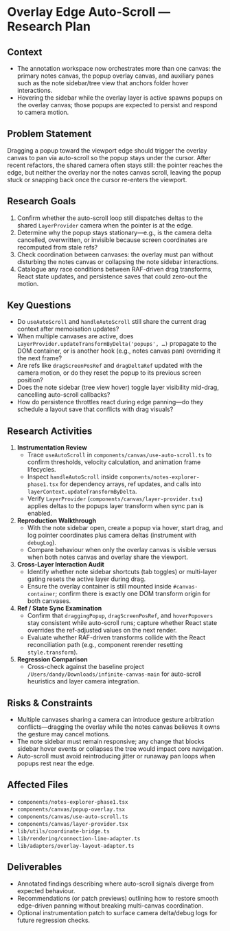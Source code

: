 # Overlay Edge Auto-Scroll — Research Plan

## Context
- The annotation workspace now orchestrates more than one canvas: the primary notes canvas, the popup overlay canvas, and auxiliary panes such as the note sidebar/tree view that anchors folder hover interactions.
- Hovering the sidebar while the overlay layer is active spawns popups on the overlay canvas; those popups are expected to persist and respond to camera motion.

## Problem Statement
Dragging a popup toward the viewport edge should trigger the overlay canvas to pan via auto-scroll so the popup stays under the cursor. After recent refactors, the shared camera often stays still: the pointer reaches the edge, but neither the overlay nor the notes canvas scroll, leaving the popup stuck or snapping back once the cursor re-enters the viewport.

## Research Goals
1. Confirm whether the auto-scroll loop still dispatches deltas to the shared `LayerProvider` camera when the pointer is at the edge.
2. Determine why the popup stays stationary—e.g., is the camera delta cancelled, overwritten, or invisible because screen coordinates are recomputed from stale refs?
3. Check coordination between canvases: the overlay must pan without disturbing the notes canvas or collapsing the note sidebar interactions.
4. Catalogue any race conditions between RAF-driven drag transforms, React state updates, and persistence saves that could zero-out the motion.

## Key Questions
- Do `useAutoScroll` and `handleAutoScroll` still share the current drag context after memoisation updates?
- When multiple canvases are active, does `LayerProvider.updateTransformByDelta('popups', …)` propagate to the DOM container, or is another hook (e.g., notes canvas pan) overriding it the next frame?
- Are refs like `dragScreenPosRef` and `dragDeltaRef` updated with the camera motion, or do they reset the popup to its previous screen position?
- Does the note sidebar (tree view hover) toggle layer visibility mid-drag, cancelling auto-scroll callbacks?
- How do persistence throttles react during edge panning—do they schedule a layout save that conflicts with drag visuals?

## Research Activities
1. **Instrumentation Review**
   - Trace `useAutoScroll` in `components/canvas/use-auto-scroll.ts` to confirm thresholds, velocity calculation, and animation frame lifecycles.
   - Inspect `handleAutoScroll` inside `components/notes-explorer-phase1.tsx` for dependency arrays, ref updates, and calls into `layerContext.updateTransformByDelta`.
   - Verify `LayerProvider` (`components/canvas/layer-provider.tsx`) applies deltas to the popups layer transform when sync pan is enabled.
2. **Reproduction Walkthrough**
   - With the note sidebar open, create a popup via hover, start drag, and log pointer coordinates plus camera deltas (instrument with `debugLog`).
   - Compare behaviour when only the overlay canvas is visible versus when both notes canvas and overlay share the viewport.
3. **Cross-Layer Interaction Audit**
   - Identify whether note sidebar shortcuts (tab toggles) or multi-layer gating resets the active layer during drag.
   - Ensure the overlay container is still mounted inside `#canvas-container`; confirm there is exactly one DOM transform origin for both canvases.
4. **Ref / State Sync Examination**
   - Confirm that `draggingPopup`, `dragScreenPosRef`, and `hoverPopovers` stay consistent while auto-scroll runs; capture whether React state overrides the ref-adjusted values on the next render.
   - Evaluate whether RAF-driven transforms collide with the React reconciliation path (e.g., component rerender resetting `style.transform`).
5. **Regression Comparison**
   - Cross-check against the baseline project `/Users/dandy/Downloads/infinite-canvas-main` for auto-scroll heuristics and layer camera integration.

## Risks & Constraints
- Multiple canvases sharing a camera can introduce gesture arbitration conflicts—dragging the overlay while the notes canvas believes it owns the gesture may cancel motions.
- The note sidebar must remain responsive; any change that blocks sidebar hover events or collapses the tree would impact core navigation.
- Auto-scroll must avoid reintroducing jitter or runaway pan loops when popups rest near the edge.

## Affected Files
- `components/notes-explorer-phase1.tsx`
- `components/canvas/popup-overlay.tsx`
- `components/canvas/use-auto-scroll.ts`
- `components/canvas/layer-provider.tsx`
- `lib/utils/coordinate-bridge.ts`
- `lib/rendering/connection-line-adapter.ts`
- `lib/adapters/overlay-layout-adapter.ts`

## Deliverables
- Annotated findings describing where auto-scroll signals diverge from expected behaviour.
- Recommendations (or patch previews) outlining how to restore smooth edge-driven panning without breaking multi-canvas coordination.
- Optional instrumentation patch to surface camera delta/debug logs for future regression checks.
